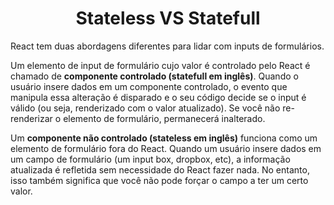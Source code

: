 <h1 align="center"> Stateless VS Statefull </h1>

React tem duas abordagens diferentes para lidar com inputs de formulários.

Um elemento de input de formulário cujo valor é controlado pelo React é chamado de **componente controlado (statefull em inglês)**. Quando o usuário insere dados em um componente controlado, o evento que manipula essa alteração é disparado e o seu código decide se o input é válido (ou seja, renderizado com o valor atualizado). Se você não re-renderizar o elemento de formulário, permanecerá inalterado.

Um **componente não controlado (stateless em inglês)** funciona como um elemento de formulário fora do React. Quando um usuário insere dados em um campo de formulário (um input box, dropbox, etc), a informação atualizada é refletida sem necessidade do React fazer nada. No entanto, isso também significa que você não pode forçar o campo a ter um certo valor.